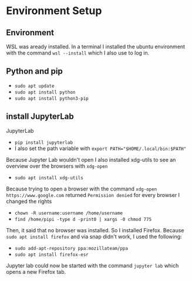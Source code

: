 # Environment Setup
## Environment
WSL was aready installed. In a terminal I installed the ubuntu environment with the  command `wsl --install` which I also use to log in.
## Python and pip 
* `sudo apt update`
* `sudo apt install python`
* `sudo apt install python3-pip`
## install JupyterLab
JupyterLab
* `pip install jupyterlab`
* I also set the path variable with `export PATH="$HOME/.local/bin:$PATH"`

Because Jupyter Lab wouldn't open I also installed xdg-utils to see an overview over the browsers with `xdg-open`
* `sudo apt install xdg-utils`

Because trying to open a browser with the command `xdg-open https://www.google.com` returned `Permission denied` for every browser I changed the rights
* `chown -R username:username /home/username`
* `find /home/pipi -type d -print0 | xargs -0 chmod 775`

Then, it said that no browser was installed. So  I installed Firefox. Because `sudo apt install firefox` and via snap didn't work, I used the following:
* `sudo add-apt-repository ppa:mozillateam/ppa`
* `sudo apt install firefox-esr`

Jupyter lab could now be started with the command `jupyter lab` which opens a new Firefox tab.
